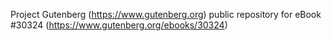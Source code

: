 Project Gutenberg (https://www.gutenberg.org) public repository for eBook #30324 (https://www.gutenberg.org/ebooks/30324)
